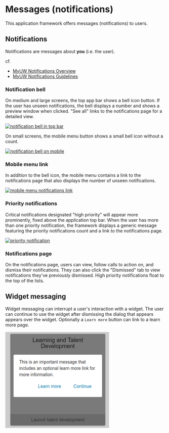 # Messages (notifications)

This application framework offers messages (notifications) to users.

## Notifications

Notifications are messages about **you** (i.e. the user).

cf.

+ [MyUW Notifications Overview][]
+ [MyUW Notifications Guidelines][]

### Notification bell

On medium and large screens, the top app bar shows a bell icon button. If the
user has unseen notifications, the bell displays a number and shows a preview
window when clicked. "See all" links to the notifications page for a detailed
view.

[![notification bell in top bar](./img/notifications/top-bar-bell.png)](img/notifications/top-bar-bell.png)

On small screens, the mobile menu button shows a small bell icon without a
count.

[![notification bell on mobile](./img/notifications/mobile-bell.png)](img/notifications/mobile-bell.png)

### Mobile menu link

In addition to the bell icon, the mobile menu contains a link to the
notifications page that also displays the number of unseen notifications.

[![mobile menu notifications link](./img/notifications/mobile-link.png)](img/notifications/mobile-link.png)

### Priority notifications

Critical notifications designated "high priority" will appear more prominently,
fixed above the application top bar. When the user has more than one priority
notification, the framework displays a generic message featuring the priority
notifications count and a link to the notifications page.

[![priority notification](./img/notifications/priority.png)](img/notifications/priority.png)

### Notifications page

On the notifications page, users can view, follow calls to action on, and
dismiss their notifications. They can also click the "Dismissed" tab to view
notifications they've previously dismissed. High priority notifications
float to the top of the lists.

## Widget messaging

Widget messaging can interrupt a user's interaction with a widget. The user can
continue to use the widget after dismissing the dialog that appears
appears over the widget. Optionally a `Learn more` button can link to a learn
more page.

![widget messaging](./img/notifications/widget-overlay-messaging.png)

[MyUW Notifications Overview]: https://kb.wisc.edu/myuw/71187
[MyUW Notifications Guidelines]: https://docs.google.com/document/d/1xa3t5gibaSgYGtGBKeIt0EGMC9XSMaOwVlgJtMCZ-Vg/edit
